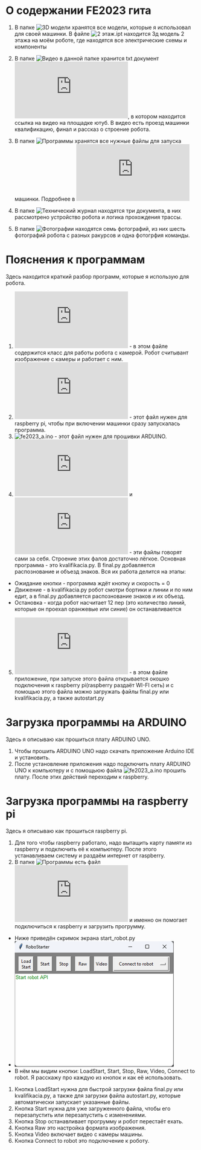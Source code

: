 # О содержании FE2023 гита
1) В папке ![3D модели](https://github.com/Orel303/FE2023/tree/main/3D%20%D0%BC%D0%BE%D0%B4%D0%B5%D0%BB%D0%B8) хранятся все модели, которые я использовал для своей машинки. В файле ![2 этаж.ipt](https://github.com/Orel303/FE2023/blob/main/3D%20%D0%BC%D0%BE%D0%B4%D0%B5%D0%BB%D0%B8/2%20%D1%8D%D1%82%D0%B0%D0%B6.ipt) находится 3д модель 2 этажа на моём роботе, где находятся все электрические схемы и компоненты

2) В папке ![Видео](https://github.com/Orel303/FE2023/tree/main/%D0%92%D0%B8%D0%B4%D0%B5%D0%BE) в данной папке хранится  txt документ ![Ссылка на видео.txt](https://github.com/Orel303/FE2023/blob/main/%D0%92%D0%B8%D0%B4%D0%B5%D0%BE/%D0%A1%D1%81%D1%8B%D0%BB%D0%BA%D0%B0%20%D0%BD%D0%B0%20%D0%B2%D0%B8%D0%B4%D0%B5%D0%BE.txt), в котором находится ссылка на видео на площадке ютуб. В видео есть проезд машинки квалификацию, финал и рассказ о строение робота.

3) В папке ![Программы](https://github.com/Orel303/FE2023/tree/main/%D0%9F%D1%80%D0%BE%D0%B3%D1%80%D0%B0%D0%BC%D0%BC%D1%8B) хранятся все нужные файлы для запуска машинки. Подробнее в ![Пояснения к программам](https://github.com/Orel303/FE2023/blob/main/README.md#%D0%BF%D0%BE%D1%8F%D1%81%D0%BD%D0%B5%D0%BD%D0%B8%D1%8F-%D0%BA-%D0%BF%D1%80%D0%BE%D0%B3%D1%80%D0%B0%D0%BC%D0%BC%D0%B0%D0%BC)

4) В папке ![Технический журнал](https://github.com/Orel303/FE2023/tree/main/%D0%A2%D0%B5%D1%85%D0%BD%D0%B8%D1%87%D0%B5%D1%81%D0%BA%D0%B8%D0%B9%20%D0%B6%D1%83%D1%80%D0%BD%D0%B0%D0%BB) находятся три документа, в них рассмотрено устройство робота и логика прохождения трассы.
  
5) В папке ![Фотографии](https://github.com/Orel303/FE2023/tree/main/%D0%A4%D0%BE%D1%82%D0%BE%D0%B3%D1%80%D0%B0%D1%84%D0%B8%D0%B8) находятся семь фотографий, из них шесть фотографий робота с разных ракурсов и одна фотогрфия команды.

# Пояснения к программам
Здесь находится краткий разбор программ, которые я использую для робота.
1) ![RobotAPI.py](https://github.com/Orel303/FE2023/blob/main/%D0%9F%D1%80%D0%BE%D0%B3%D1%80%D0%B0%D0%BC%D0%BC%D1%8B/RobotAPI.py) - в этом файле содержится класс для работы робота с камерой. Робот считывант изображение с камеры и работает с ним.
2) ![autostart.py](https://github.com/Orel303/FE2023/blob/main/%D0%9F%D1%80%D0%BE%D0%B3%D1%80%D0%B0%D0%BC%D0%BC%D1%8B/autostart.py) - этот файл нужен для raspberry pi, чтобы при включении машинки сразу запускалась программа.
3) ![fe2023_a.ino](https://github.com/Orel303/FE2023/blob/main/%D0%9F%D1%80%D0%BE%D0%B3%D1%80%D0%B0%D0%BC%D0%BC%D1%8B/fe2023_a.ino) - этот файл нужен для прошивки ARDUINO.
4) ![final.py](https://github.com/Orel303/FE2023/blob/main/%D0%9F%D1%80%D0%BE%D0%B3%D1%80%D0%B0%D0%BC%D0%BC%D1%8B/final.py) и ![kvalifikacia.py](https://github.com/Orel303/FE2023/blob/main/%D0%9F%D1%80%D0%BE%D0%B3%D1%80%D0%B0%D0%BC%D0%BC%D1%8B/kvalifikacia.py) - эти файлы говорят сами за себя. Строение этих фалов достаточно лёгкое. Основная программа - это kvalifikacia.py. В final.py добавляется распознование и объезд знаков. Вся их работа делится на этапы:
- Ожидание кнопки - программа ждёт кнопку и скорость = 0
- Движение - в kvalifikacia.py робот смотри бортики и линии и по ним едит, а в final.py добавляется распознование знаков и их объезд.
- Остановка - когда робот насчитает 12 пер (это количество линий, которые он проехал оранжевые или синие) он останавливается
5) ![start_robot.py](https://github.com/Orel303/FE2023/blob/main/%D0%9F%D1%80%D0%BE%D0%B3%D1%80%D0%B0%D0%BC%D0%BC%D1%8B/start_robot.py) - в этом файле приложение, при запуске этого файла открывается окошко подключения к raspberry pi(raspberry раздаёт WI-FI сеть) и с помощью этого файла можно загружать файлы final.py или kvalifikacia.py, а также autostart.py

# Загрузка программы на ARDUINO
Здесь я описываю как прошиться плату ARDUINO UNO.
1) Чтобы прошить ARDUINO UNO надо скачать приложение Arduino IDE и установить.
2) После установление приложения надо подключить плату ARDUINO UNO к компьютеру и с помощьюю файла ![fe2023_a.ino](https://github.com/Orel303/FE2023/blob/main/%D0%9F%D1%80%D0%BE%D0%B3%D1%80%D0%B0%D0%BC%D0%BC%D1%8B/fe2023_a.ino) прошить плату. После этих действий переходим к raspberry.

# Загрузка программы на raspberry pi
Здесь я описываю как прошиться raspberry pi.
1) Для того чтобы raspberry работало, надо вытащить карту памяти из raspberry и подключить её к компьютеру. После этого устанавливаем систему и раздаём интернет от raspberry.
2) В папке ![Программы](https://github.com/Orel303/FE2023/tree/main/%D0%9F%D1%80%D0%BE%D0%B3%D1%80%D0%B0%D0%BC%D0%BC%D1%8B) есть файл ![start_robot.py](https://github.com/Orel303/FE2023/blob/main/%D0%9F%D1%80%D0%BE%D0%B3%D1%80%D0%B0%D0%BC%D0%BC%D1%8B/start_robot.py) и именно он помогает подключиться к raspberry и загрузить прогрумму.
- Ниже приведён скримок экрана start_robot.py
- ![alt text](Ресурсы/Start.png)
- В нём мы видим кнопки: LoadStart, Start, Stop, Raw, Video, Connect to robot. Я расскажу про каждую из кнопок и как её использовать.
1. Кнопка LoadStart нужна для быстрой загрузки файла final.py или kvalifikacia.py, а также для загрузки файла autostart.py, которые автоматически запускает указанные файлы.
2. Кнопка Start нужна для уже загруженного файла, чтобы его перезапустить или перезапустить с изменениями.
3. Кнопка Stop останавливает прогрумму и робот перестаёт ехать.
4. Кнопка Raw это настройка формата изображения.
5. Кнопка Video включает видео с камеры машины.
6. Кнопка Connect to robot это подключение к роботу.
